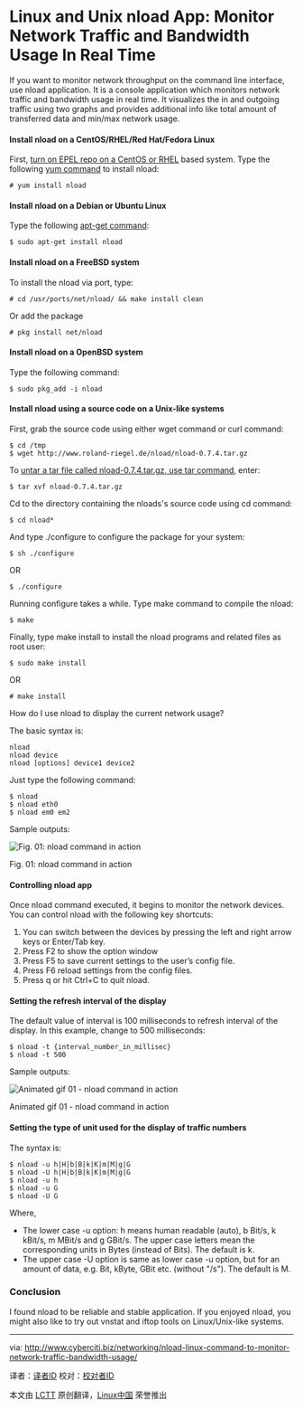 Linux and Unix nload App: Monitor Network Traffic and Bandwidth Usage In Real Time
================================================================================
If you want to monitor network throughput on the command line interface, use nload application. It is a console application which monitors network traffic and bandwidth usage in real time. It visualizes the in and outgoing traffic using two graphs and provides additional info like total amount of transferred data and min/max network usage.

#### Install nload on a CentOS/RHEL/Red Hat/Fedora Linux ####

First, [turn on EPEL repo on a CentOS or RHEL][1] based system. Type the following [yum command][2] to install nload:

    # yum install nload

#### Install nload on a Debian or Ubuntu Linux ####

Type the following [apt-get command][3]:

    $ sudo apt-get install nload

#### Install nload on a FreeBSD system ####

To install the nload via port, type:

    # cd /usr/ports/net/nload/ && make install clean

Or add the package

    # pkg install net/nload

#### Install nload on a OpenBSD system ####

Type the following command:

    $ sudo pkg_add -i nload

#### Install nload using a source code on a Unix-like systems ####

First, grab the source code using either wget command or curl command:

    $ cd /tmp
    $ wget http://www.roland-riegel.de/nload/nload-0.7.4.tar.gz

To [untar a tar file called nload-0.7.4.tar.gz, use tar command][4], enter:

    $ tar xvf nload-0.7.4.tar.gz

Cd to the directory containing the nloads's source code using cd command:

    $ cd nload*

And type ./configure to configure the package for your system:

    $ sh ./configure

OR

    $ ./configure

Running configure takes a while. Type make command to compile the nload:

    $ make

Finally, type make install to install the nload programs and related files as root user:

    $ sudo make install

OR

    # make install

How do I use nload to display the current network usage?

The basic syntax is:

    nload
    nload device
    nload [options] device1 device2

Just type the following command:

    $ nload
    $ nload eth0
    $ nload em0 em2

Sample outputs:

![Fig. 01: nload command in action](http://s0.cyberciti.org/uploads/cms/2014/03/nload-command-linux-unix-screenshot-output.jpg)

Fig. 01: nload command in action

#### Controlling nload app ####

Once nload command executed, it begins to monitor the network devices. You can control nload with the following key shortcuts:

1. You can switch between the devices by pressing the left and right arrow keys or Enter/Tab key.
1. Press F2 to show the option window
1. Press F5 to save current settings to the user’s config file.
1. Press F6 reload settings from the config files.
1. Press q or hit Ctrl+C to quit nload.

#### Setting the refresh interval of the display ####

The default value of interval is 100 milliseconds to refresh interval of the display. In this example, change to 500 milliseconds:

    $ nload -t {interval_number_in_millisec}
    $ nload -t 500

Sample outputs:

![Animated gif 01 - nload command in action](http://s0.cyberciti.org/uploads/cms/2014/03/nload-demo.gif)

Animated gif 01 - nload command in action

#### Setting the type of unit used for the display of traffic numbers ####

The syntax is:

    $ nload -u h|H|b|B|k|K|m|M|g|G
    $ nload -U h|H|b|B|k|K|m|M|g|G
    $ nload -u h
    $ nload -u G
    $ nload -U G

Where,

- The lower case -u option: h means human readable (auto), b Bit/s, k kBit/s, m MBit/s and g GBit/s. The upper case letters mean the corresponding units in Bytes (instead of Bits). The default is k.
- The upper case -U option is same as lower case -u option, but for an amount of data, e.g. Bit, kByte, GBit etc. (without "/s"). The default is M.

### Conclusion ###

I found nload to be reliable and stable application. If you enjoyed nload, you might also like to try out vnstat and iftop tools on Linux/Unix-like systems.

--------------------------------------------------------------------------------

via: http://www.cyberciti.biz/networking/nload-linux-command-to-monitor-network-traffic-bandwidth-usage/

译者：[译者ID](https://github.com/译者ID) 校对：[校对者ID](https://github.com/校对者ID)

本文由 [LCTT](https://github.com/LCTT/TranslateProject) 原创翻译，[Linux中国](http://linux.cn/) 荣誉推出

[1]:http://www.cyberciti.biz/faq/fedora-sl-centos-redhat6-enable-epel-repo/
[2]:http://www.cyberciti.biz/faq/rhel-centos-fedora-linux-yum-command-howto/
[3]:http://www.cyberciti.biz/tips/linux-debian-package-management-cheat-sheet.html
[4]:http://www.cyberciti.biz/faq/tar-extract-linux/